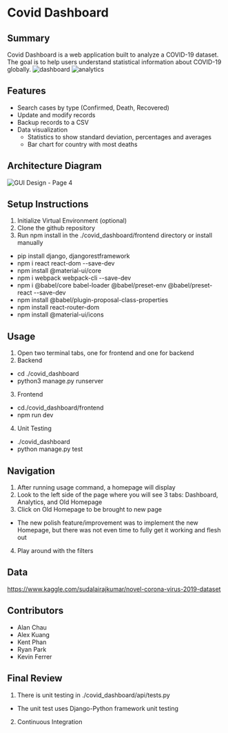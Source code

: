 # Covid Dashboard

## Summary

Covid Dashboard is a web application built to analyze a COVID-19 dataset. The goal is to help users understand statistical information about COVID-19 globally. 
![dashboard](https://user-images.githubusercontent.com/62732152/144628270-4a36a616-01ad-471c-9bcd-1e4222de521b.jpg)
![analytics](https://user-images.githubusercontent.com/62732152/144628275-5cb9a366-6c0e-4344-8195-5434c60f6b68.jpg)

## Features

- Search cases by type (Confirmed, Death, Recovered)
- Update and modify records
- Backup records to a CSV
- Data visualization
  - Statistics to show standard deviation, percentages and averages
  - Bar chart for country with most deaths

## Architecture Diagram

![GUI Design - Page 4](https://user-images.githubusercontent.com/46156230/144409514-ba1ae6f8-2add-4327-863b-a9aacf6a3744.png)

## Setup Instructions

1. Initialize Virtual Environment (optional)
2. Clone the github repository
3. Run npm install in the ./covid_dashboard/frontend directory or install manually
* pip install django, djangorestframework
* npm i react react-dom --save-dev
* npm install @material-ui/core
* npm i webpack webpack-cli --save-dev
* npm i @babel/core babel-loader @babel/preset-env @babel/preset-react --save-dev
* npm install @babel/plugin-proposal-class-properties
* npm install react-router-dom
* npm install @material-ui/icons

## Usage

1. Open two terminal tabs, one for frontend and one for backend
2. Backend
  * cd ./covid_dashboard
  * python3 manage.py runserver
3. Frontend
  * cd./covid_dashboard/frontend
  * npm run dev 
4. Unit Testing
  * ./covid_dashboard
  * python manage.py test

## Navigation
1. After running usage command, a homepage will display
2. Look to the left side of the page where you will see 3 tabs: Dashboard, Analytics, and Old Homepage
3. Click on Old Homepage to be brought to new page
  * The new polish feature/improvement was to implement the new Homepage, but there was not even time to fully 
    get it working and flesh out
4. Play around with the filters

## Data

https://www.kaggle.com/sudalairajkumar/novel-corona-virus-2019-dataset

## Contributors

* Alan Chau
* Alex Kuang
* Kent Phan
* Ryan Park
* Kevin Ferrer

## Final Review
1. There is unit testing in ./covid_dashboard/api/tests.py
  * The unit test uses Django-Python framework unit testing
2. Continuous Integration
